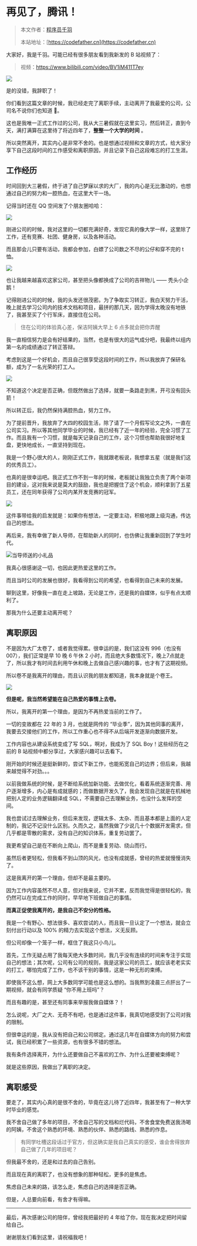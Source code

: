 # 再见了，腾讯！

> 本文作者：[程序员千羽](https://yuyuanweb.feishu.cn/wiki/Abldw5WkjidySxkKxU2cQdAtnah)
>
> 本站地址：[https://codefather.cn](https://codefather.cn)

大家好，我是千羽。可能已经有很多朋友看到我新发的 B 站视频了：

> 视频：https://www.bilibili.com/video/BV1iM411T7ey

![](https://pic.yupi.icu/5563/202311031059497.png)

是的没错，我辞职了！

你们看到这篇文章的时候，我已经走完了离职手续，主动离开了我最爱的公司，公司名不说你们也知道 🐶。

这也是我唯一正式工作过的公司，我从大三暑假就在这里实习，然后转正，直到今天，满打满算在这里待了将近四年了，**整整一个大学的时间** 。

所以突然离开，其实内心是非常不舍的。也是想通过视频和文章的方式，给大家分享下自己这段时间的工作感受和离职原因，并且记录下自己这段难忘的打工生涯。

## 工作经历

时间回到大三暑假，终于进了自己梦寐以求的大厂，我的内心是无比激动的，也想通过自己的努力和一腔热血，在这里大干一场。

记得当时还在 QQ 空间发了个朋友圈哈哈：

![](https://pic.yupi.icu/5563/202311031059827.png)

刚进公司的时候，我对这里的一切都充满好奇，发现它真的像大学一样，这里除了工作，还有竞赛、社团、健身房，以及各种活动。

而且那会儿只要有活动，我都会参加，白嫖了公司数之不尽的公仔和穿不完的 t 恤。

![](https://pic.yupi.icu/5563/202311031059513.jpeg)

也让我越来越喜欢这家公司，甚至把头像都换成了公司的吉祥物儿 —— 秃头小企鹅！

记得刚进公司的时候，我的头发还很茂密。为了争取实习转正，我白天努力干活，晚上就去学习公司内的技术文档和项目，最拼的那几天，因为学得太晚没有地铁了，我甚至买了个行军床，直接住在公司。

> 住在公司的体验真心差，保洁阿姨大早上 6 点多就会把你弄醒

我一直相信努力是会有好结果的，当然，也是有很大的运气成分吧，我最终以组内第一名的成绩通过了转正答辩。

考虑到这是一个好机会，而且自己很享受这段时间的工作，所以我放弃了保研名额，成为了一名光荣的打工人。

![](https://pic.yupi.icu/5563/202311031059682.png)

不知道这个决定是否正确，但既然做出了选择，就要一条路走到黑，开弓没有回头箭！

所以转正后，我仍然保持满腔热血，努力工作。

为了提前晋升，我放弃了大四的校园生活，除了请了一个月假写论文之外，一直在公司实习。所以等其他同学毕业的时候，我已经有了近一年的经验，完全习惯了工作。而且我有一个习惯，就是每天记录自己的工作，这个习惯也帮助我很好地复盘，更快地成长，一直坚持到现在。

我是一个野心很大的人，刚刚正式工作，我就跟老板说，我想拿五星（就是我们这的优秀员工）。

也真的是很幸运吧。我正式工作不到一年的时候，老板就让我独立负责了两个新项目的建设，这对我来说是莫大的鼓励，我也是把握住了这个机会，顺利拿到了五星员工，还在同年获得了公司内某开发竞赛的冠军。

![](https://pic.yupi.icu/5563/202311031059455.jpeg)

这件事带给我的启发就是：如果你有想法，一定要主动，积极地跟上级沟通，传达自己的想法。

再后来，我有幸做了新人导师，在帮助新人的同时，也仿佛让我重新回到了学生时代。

![](https://pic.yupi.icu/5563/202311031059475.jpeg)当导师送的小礼品

我真心很感谢这一切，也因此更热爱这里的工作。

而且当时公司的发展也很好，我看得到公司的希望，也看得到自己未来的发展。

聊到这里，好像我一直在走上坡路，无论是工作，还是我的自媒体，似乎有点太顺利了。

那我为什么还要主动离开呢？

## 离职原因

不是因为大厂太卷了，或者我觉得累。很幸运的是，我们这没有 996（也没有 007），我们正常是早 10 晚 6 午休 2 小时，而且绝大多数情况下，晚上7点就走了，所以我才有时间去利用午休和晚上去做自己感兴趣的事，也才有了这期视频。

所以卷不是我离开的理由，而且认识我的朋友都知道，我本身就是个卷王。

![](https://pic.yupi.icu/5563/202311031059091.jpeg)

**但是呢，我当然希望能在自己热爱的事情上去卷。**

所以，我离开的第一个理由，是因为不再热爱当前的工作了。

一切的变故都在 22 年的 3 月，也就是网传的 “毕业季”，因为其他同事的离开，我要去交接他们的工作，所以工作重心也不得不从后端开发逐渐向数据开发。

工作内容也从建设系统变成了写 SQL，啊对，我成为了 SQL Boy！这些经历在之前的 B 站视频中都分享过，大家感兴趣可以去看下。

刚开始的时候还是挺新鲜的，尝试下新工作，也能拓宽自己的边界；但后来，我越来越觉得不对劲。。。

以前我做系统的时候，是不断给系统加新功能、去做优化，看着系统逐渐完善、用户逐渐增多，内心是有成就感的；而做数据开发久了，我会发现自己就是在机械地把别人定的业务逻辑翻译成 SQL，不需要自己去理解业务，也没什么发挥的空间。

我也尝试过去理解业务，但后来发现，逻辑太多、太杂、而且基本都是上面的人定制的，我记不记没什么区别。久而久之，虽然我做了少说几十个数据开发需求，但几乎都是零散的需求，没有自己的知识体系，重复劳动罢了。

我更希望自己是在不断向上爬山，而不是重复劳动、绕山而行。

虽然后者更轻松，但我看不到山顶的风光，也没有成就感，曾经的热爱就慢慢消失了。

这是我离开的第一个理由，但却不是最主要的。

因为工作内容虽然不尽人意，但对我来说，它并不累，反而我觉得是很轻松的，我仍然可以在完成工作的同时，早早地下班做自己的事情。

**而真正促使我离开的，是我自己不安分的性格。**

我是一个有野心、想法很多、喜欢尝试的人，而且我一旦认定了一个想法，就会立刻付出行动以及 100% 的精力去实现这个想法，义无反顾。

但公司却像一个笼子一样，框住了我这只小鸟儿。

首先，工作无疑占用了我每天绝大多数时间，我几乎没有连续的时间来专注于实现自己的想法；其次呢，公司有公司的规则，我是这家公司的员工，就应该老老实实的打工，哪怕完成了工作，也不该干别的事情，这是一种无形的束缚。

即使我不这么想，网上大多数同学可能也是这么想的。当我熬到凌晨三点肝出了一期视频，就会有同学质疑 “你不用上班吗”？

而且有趣的是，甚至还有同事来举报我做自媒体？！

怎么说呢，大厂之大、无奇不有吧，也是通过这件事，我真切地感受到了公司对我的限制。

但很幸运的是，我从没有把自己和公司绑定。通过这几年在自媒体方向的努力和尝试，我已经积累了一些资源，也有很多不错的想法。

我有条件选择离开，为什么还要做自己不喜欢的工作、为什么还要被束缚呢？

就是这些原因，我做出了离职的决定。

## 离职感受

要走了，其实内心真的是很不舍的，毕竟在这儿待了近四年，我甚至有了一种大学时毕业的感觉。

我不舍自己做了多年的项目，不舍自己写的文档和烂代码，不舍食堂免费送我汤喝的阿姨，不舍这个熟悉的环境、熟悉的伙伴、熟悉的路线、熟悉的作息。

> 有同学吐槽这段话过于官方，但这确实是我自己真实的感受，谁会舍得放弃自己做了几年的项目呢？

但我最不舍的，还是和过去的自己告别。

而且现在真的离职了，也没有想象的那种轻松，更多的是焦虑。

焦虑自己未来的路，该怎么走，焦虑自己的选择是否正确。

但是，人总要向前看，有舍才有得嘛。



------


最后，再次感谢公司的陪伴，曾经我把最好的 4 年给了你，现在我决定把时间留给自己。

谢谢朋友们看到这里，请祝福我吧！